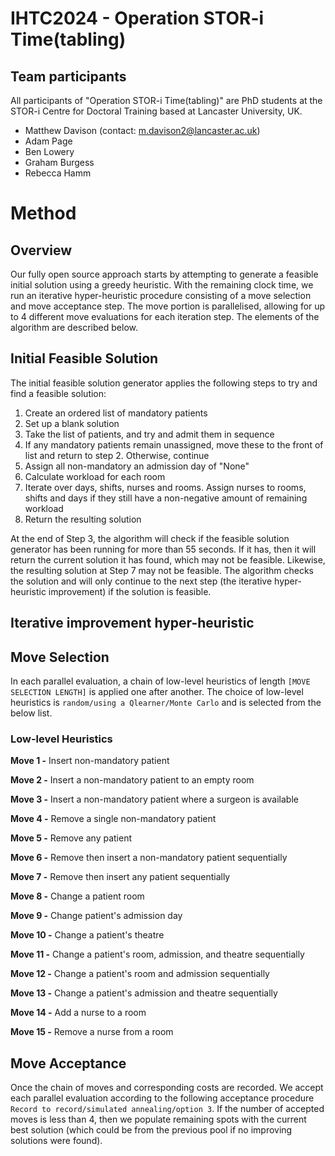 # IHTC2024 - Operation STOR-i Time(tabling)

## Team participants
All participants of "Operation STOR-i Time(tabling)" are PhD students at the STOR-i Centre for Doctoral Training based at Lancaster University, UK.

- Matthew Davison (contact: m.davison2@lancaster.ac.uk)
- Adam Page
- Ben Lowery
- Graham Burgess
- Rebecca Hamm

# Method

## Overview

Our fully open source approach starts by attempting to generate a feasible initial solution using a greedy heuristic. With the remaining clock time, we run an iterative hyper-heuristic procedure consisting of a move selection and move acceptance step. The move portion is parallelised, allowing for up to 4 different move evaluations for each iteration step. The elements of the algorithm are described below.

## Initial Feasible Solution

The initial feasible solution generator applies the following steps to try and find a feasible solution:

1. Create an ordered list of mandatory patients
2. Set up a blank solution
2. Take the list of patients, and try and admit them in sequence
3. If any mandatory patients remain unassigned, move these to the front of list and return to step 2. Otherwise, continue
4. Assign all non-mandatory an admission day of "None"
5. Calculate workload for each room
6. Iterate over days, shifts, nurses and rooms. Assign nurses to rooms, shifts and days if they still have a non-negative amount of remaining workload
7. Return the resulting solution

At the end of Step 3, the algorithm will check if the feasible solution generator has been running for more than 55 seconds. If it has, then it will return the current solution it has found, which may not be feasible. Likewise, the resulting solution at Step 7 may not be feasible. The algorithm checks the solution and will only continue to the next step (the iterative hyper-heuristic improvement) if the solution is feasible.

## Iterative improvement hyper-heuristic

## Move Selection
In each parallel evaluation, a chain of low-level heuristics of length  ``[MOVE SELECTION LENGTH]`` is applied one after another. The choice of low-level heuristics is ```random/using a Qlearner/Monte Carlo```  and is selected from the below list.

### Low-level Heuristics
**Move 1 -** Insert non-mandatory patient

**Move 2 -** Insert a non-mandatory patient to an empty room

**Move 3 -** Insert a non-mandatory patient where a surgeon is available

**Move 4 -** Remove a single non-mandatory patient

**Move 5 -** Remove any patient

**Move 6 -** Remove then insert a non-mandatory patient sequentially 

**Move 7 -** Remove then insert any patient sequentially

**Move 8 -** Change a patient room

**Move 9 -** Change patient's admission day

**Move 10 -** Change a patient's theatre

**Move 11 -** Change a patient's room, admission, and theatre sequentially

**Move 12 -** Change a patient's room and admission sequentially

**Move 13 -** Change a patient's admission and theatre sequentially

**Move 14 -** Add a nurse to a room

**Move 15 -** Remove a nurse from a room

## Move Acceptance
Once the chain of moves and corresponding costs are recorded. We accept each parallel evaluation according to the following acceptance procedure ```Record to record/simulated annealing/option 3```. If the number of accepted moves is less than 4, then we populate remaining spots with the current best solution (which could be from the previous pool if no improving solutions were found).
